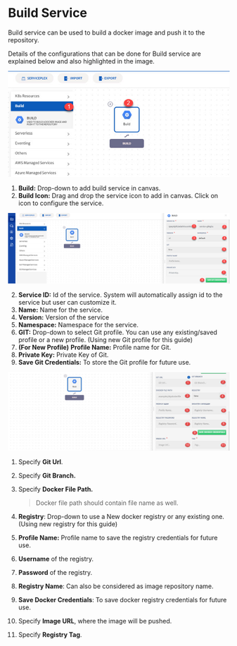 # Build Service

Build service can be used to build a docker image and push it to the repository. 

Details of the configurations that can be done for Build service are explained below and also highlighted in the image.

![1](imgs/1.jpg)

1. **Build:** Drop-down to add build service in canvas.
2. **Build Icon:** Drag and drop the service icon to add in canvas. Click on icon to configure the service.

![2](imgs/2.jpg)

2. **Service ID:** Id of the service. System will automatically assign id to the service but user can customize it.
3. **Name:** Name for the service.
4. **Version:** Version of the service
5. **Namespace:** Namespace for the service.
6. **GIT:** Drop-down to select Git profile. You can use any existing/saved profile or a new profile. (Using new Git profile for this guide)
7. **(For New Profile)** **Profile Name:** Profile name for Git.
8. **Private Key:** Private Key of Git.
9. **Save Git Credentials:** To store the Git profile for future use.

![3](imgs/3.jpg)

1. Specify **Git Url**.

2. Specify **Git Branch.**

3. Specify **Docker File Path.**

   > Docker file path should contain file name as well.

4. **Registry**: Drop-down to use a New docker registry or any existing one. (Using new registry for this guide)

5. **Profile Name:** Profile name to save the registry credentials for future use. 

6. **Username** of the registry.

7. **Password** of the registry.

8. **Registry Name**: Can also be considered as image repository name. 

9. **Save Docker Credentials**: To save docker registry credentials for future use.

10. Specify **Image URL**, where the image will be pushed.

11. Specify **Registry Tag**.
